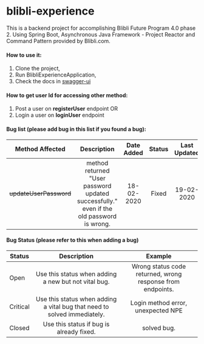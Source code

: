 # blibli-experience

This is a backend project for accomplishing Blibli Future Program 4.0 phase 2. Using Spring Boot, Asynchronous Java Framework - 
  Project Reactor and Command Pattern provided by Blibli.com. 

#### How to use it:
1. Clone the project,
2. Run BlibliExperienceApplication,
3. Check the docs in [swagger-ui](http://localhost:8080/experience/swagger-ui.html#)

#### How to get user Id for accessing other method:
1. Post a user on **registerUser** endpoint
OR
2. Login a user on **loginUser** endpoint

#### Bug list (please add bug in this list if you found a bug):
| Method Affected | Description | Date Added | Status | Last Updated |
| --------------- |:-----------:|:----------:|:------:|:------------:| 
| ~~updateUserPassword~~ | method returned "User password updated successfully." even if the old password is wrong. | 18-02-2020 | Fixed | 19-02-2020 | 

#### Bug Status (please refer to this when adding a bug)
| Status | Description | Example |
| ------ |:-----------:|:-------:|
| Open | Use this status when adding a new but not vital bug. | Wrong status code returned, wrong response from endpoints. |
| Critical | Use this status when adding a vital bug that need to solved immediately. | Login method error, unexpected NPE |  
| Closed | Use this status if bug is already fixed. | solved bug. |